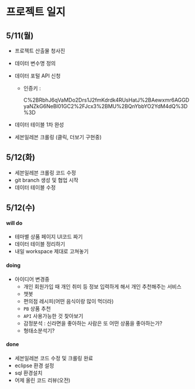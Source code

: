 # 프로젝트 일지

## 5/11(월)

- 프로젝트 산출물 청사진

- 데이터 변수명 정의

- 데이터 포털 API 신청

  - 인증키 : 

    C%2BRbhJ6qVaMDo2Drs1J2fmKdrdk4RUsHatJ%2BAewxmr6AGGDyaNZkG6NeBl01GC2%2FJcx3%2BMU%2BQnYbbYO2YdM4dQ%3D%3D

- 데이터 테이블 1차 완성

- 세븐일레븐 크롤링 (클릭, 더보기 구현중)



## 5/12(화)

- 세븐일레븐 크롤링 코드 수정
- git branch 생성 및 협업 시작
- 데이터 테이블 수정



## 5/12(수)

#### will do

- 테마별 상품 페이지 UI코드 짜기
- 데이터 테이블 정리하기
- 내일 workspace 제대로 고쳐놓기

#### doing

- 아이디어 변경중
  - 개인 회원가입 때 개인 취미 등 정보 입력하게 해서 개인 추천해주는 서비스
  - 챗봇
  - 편의점 레시피(어떤 음식이랑 많이 먹더라)
  - `PB` 상품 추천
  - `API` 사용가능한 것 찾아보기
  - 감정분석 : 신라면을 좋아하는 사람은 또 어떤 상품을 좋아하는가?
  - 형태소분석기?

#### done

- 세븐일레븐 코드 수정 및 크롤링 완료
- eclipse 환경 설정
- sql 환경설치
- 어제 올린 코드 리뷰(오전)